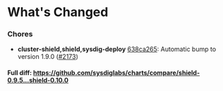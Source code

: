# What's Changed

### Chores
- **cluster-shield,shield,sysdig-deploy** [638ca265](https://github.com/sysdiglabs/charts/commit/638ca265259e0d350f92e75da063924f00de1bd3): Automatic bump to version 1.9.0 ([#2173](https://github.com/sysdiglabs/charts/issues/2173))
#### Full diff: https://github.com/sysdiglabs/charts/compare/shield-0.9.5...shield-0.10.0
